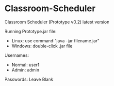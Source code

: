 # Classroom-Scheduler
Classroom Scheduler (Prototype v0.2) latest version

Running Prototype.jar file:
* Linux: use command "java -jar filename.jar"
* Windows: double-click .jar file

Usernames:
* Normal: user1
* Admin: admin

Passwords: Leave Blank
